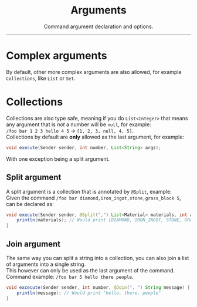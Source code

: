 <center><h1>Arguments</h1></center>
<center>
<p>Command argument declaration and options.</p>
</center>

---

# Complex arguments
By default, other more complex arguments are also allowed, for example `Collections`, like `List` or `Set`.  

# Collections
Collections are also type safe, meaning if you do `List<Integer>` that means any argument that is *not* a number will be `null`, for example:  
`/foo bar 1 2 3 hello 4 5` -> `[1, 2, 3, null, 4, 5]`.  
Collections by default are **only** allowed as the last argument, for example:
```java
void execute(Sender sender, int number, List<String> args);
```
With one exception being a split argument.

## Split argument
A split argument is a collection that is annotated by `@Split`, example:  
Given the command `/foo bar diamond,iron_ingot,stone,grass_block 5`, can be declared as:  
```java
void execute(Sender sender, @Split(",") List<Material> materials, int amount) {
    println(materials); // Would print [DIAMOND, IRON_INGOT, STONE, GRASS_BLOCK]
}
```

## Join argument
The same way you can split a string into a collection, you can also join a list of arguments into a single string.  
This however can only be used as the last argument of the command.  
Command example: `/foo bar 5 hello there people`.
```java
void excecute(Sender sender, int number, @Join(", ") String message) {
    println(message); // Would print "hello, there, people"
}
```
